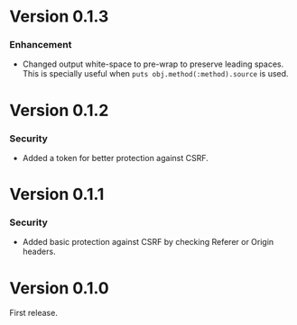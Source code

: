 # Version 0.1.3

### Enhancement

* Changed output white-space to pre-wrap to preserve leading spaces. This is specially
  useful when `puts obj.method(:method).source` is used.

# Version 0.1.2

### Security

* Added a token for better protection against CSRF.

# Version 0.1.1

### Security

* Added basic protection against CSRF by checking Referer or Origin headers.

# Version 0.1.0

First release.


